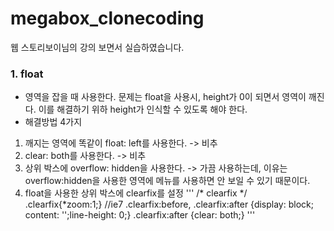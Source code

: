# megabox_clonecoding
웹 스토리보이님의 강의 보면서 실습하였습니다.

### 1. float
- 영역을 잡을 때 사용한다. 문제는 float을 사용시, height가 0이 되면서 영역이 깨진다. 이를 해결하기 위하 height가 인식할 수 있도록 해야 한다. 
- 해결방법 4가지
1) 깨지는 영역에 똑같이 float: left를 사용한다. -> 비추 
2) clear: both를 사용한다. -> 비추
3) 상위 박스에 overflow: hidden을 사용한다. -> 가끔 사용하는데, 이유는 overflow:hidden을 사용한 영역에 메뉴를 사용하면 안 보일 수 있기 때문이다. 
4) float을 사용한 상위 박스에 clearfix를 설정
'''
/* clearfix */
.clearfix{*zoom:1;} //ie7 
.clearfix:before, .clearfix:after {display: block; content: '';line-height: 0;}
.clearfix:after {clear: both;}
'''
